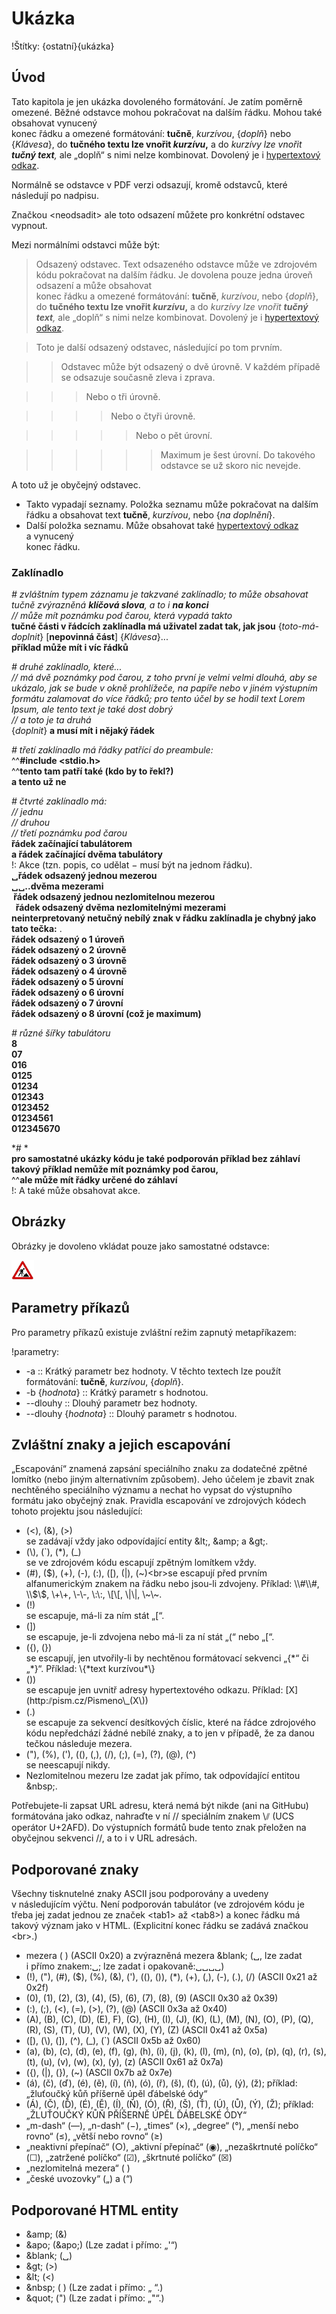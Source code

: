 <!--

Linux Kniha kouzel, kapitola Ukázka
Copyright (c) 2019 Singularis <singularis@volny.cz>

Toto dílo je dílem svobodné kultury; můžete ho šířit a modifikovat pod
podmínkami licence Creative Commons Attribution-ShareAlike 4.0 International
vydané neziskovou organizací Creative Commons. Text licence je přiložený
k tomuto projektu nebo ho můžete najít na webové adrese:

https://creativecommons.org/licenses/by-sa/4.0/

-->

# Ukázka

!Štítky: {ostatní}{ukázka}

## Úvod
Tato kapitola je jen ukázka dovoleného formátování. Je zatím poměrně omezené.
Běžné odstavce mohou pokračovat na dalším řádku.
Mohou také obsahovat vynucený<br>konec řádku a omezené formátování:
**tučně**, *kurzívou*, {*doplň*} nebo {_Klávesa_}, do **tučného textu lze vnořit *kurzívu*,**
a do *kurzívy lze vnořit **tučný text**,* ale „doplň“ s nimi nelze kombinovat.
Dovolený je i [hypertextový odkaz](http://www.seznam.cz/).

Normálně se odstavce v PDF verzi odsazují, kromě odstavců, které následují po nadpisu.

<neodsadit>Značkou &lt;neodsadit&gt; ale toto odsazení můžete pro konkrétní odstavec vypnout.

Mezi normálními odstavci může být:

> Odsazený odstavec. Text odsazeného odstavce může ve zdrojovém kódu
> pokračovat na dalším řádku. Je dovolena pouze jedna úroveň odsazení
> a může obsahovat<br>konec řádku a omezené formátování:
> **tučně**, *kurzívou*, nebo {*doplň*}, do **tučného textu lze vnořit *kurzívu*,**
> a do *kurzívy lze vnořit **tučný text**,* ale „doplň“ s nimi nelze kombinovat.
> Dovolený je i [hypertextový odkaz](http://www.seznam.cz/).

> Toto je další odsazený odstavec,
> následující po tom prvním.

>> Odstavec může být odsazený o dvě úrovně. V každém případě se odsazuje
>> současně zleva i zprava.

>>> Nebo o tři úrovně.

>>>> Nebo o čtyři úrovně.

>>>>> Nebo o pět úrovní.

>>>>>> Maximum je šest úrovní. Do takového odstavce se už skoro nic nevejde.

A toto už je obyčejný odstavec.

* Takto vypadají seznamy.
Položka seznamu může pokračovat na dalším řádku a obsahovat text **tučně**, *kurzívou*, nebo {*na doplnění*}.
* Další položka seznamu. Může obsahovat také [hypertextový odkaz](http://www.seznam.cz/) a vynucený<br>konec řádku.

### Zaklínadlo

*# zvláštním typem záznamu je takzvané zaklínadlo; to může obsahovat tučně zvýrazněná **klíčová slova**, a to i **na konci***<br>
*// může mít poznámku pod čarou, která vypadá takto*<br>
**tučné části v řádcích zaklínadla má uživatel zadat tak, jak jsou** {*toto-má-doplnit*} [**nepovinná část**] {_Klávesa_}...<br>
**příklad může mít i víc řádků**

*# druhé zaklínadlo, které...*<br>
*// má dvě poznámky pod čarou, z toho první je velmi velmi dlouhá, aby se ukázalo, jak se bude v okně prohlížeče, na papíře nebo v jiném výstupním formátu zalamovat do více řádků; pro tento účel by se hodil text Lorem Ipsum, ale tento text je také dost dobrý*<br>
*// a toto je ta druhá*<br>
{*doplnit*} **a musí mít i nějaký řádek**

*# třetí zaklínadlo má řádky patřící do preambule:*<br>
^^**#include &lt;stdio.h&gt;**<br>
^^**tento tam patří také (kdo by to řekl?)**<br>
**a tento už ne**

*# čtvrté zaklínadlo má:*<br>
*// jednu*<br>
*// druhou*<br>
*// třetí poznámku pod čarou*<br>
**<tab>řádek začínající tabulátorem**<br>
**<tab8><tab8>a řádek začínající dvěma tabulátory**<br>
!: Akce (tzn. popis, co udělat − musí být na jednom řádku).<br>
**&blank;řádek odsazený jednou mezerou**<br>
**&blank;&blank;..dvěma mezerami**<br>
**&nbsp;řádek odsazený jednou nezlomitelnou mezerou**<br>
**&nbsp;&nbsp;řádek odsazený dvěma nezlomitelnými mezerami**<br>
**neinterpretovaný netučný nebílý znak v řádku zaklínadla je chybný jako tato tečka:** .<br>
<odsadit1>**řádek odsazený o 1 úroveň**<br>
<odsadit2>**řádek odsazený o 2 úrovně**<br>
<odsadit3>**řádek odsazený o 3 úrovně**<br>
<odsadit4>**řádek odsazený o 4 úrovně**<br>
<odsadit5>**řádek odsazený o 5 úrovní**<br>
<odsadit6>**řádek odsazený o 6 úrovní**<br>
<odsadit7>**řádek odsazený o 7 úrovní**<br>
<odsadit8>**řádek odsazený o 8 úrovní (což je maximum)**
<!--
Poznámka: ve Firefoxu se nezlomitelné mezery zkopírují do schránky jako obyčejné mezery.
-->

*# různé šířky tabulátoru*<br>
**<tab8>8**<br>
**0<tab7>7**<br>
**01<tab6>6**<br>
**012<tab5>5**<br>
**0123<tab4>4**<br>
**01234<tab3>3**<br>
**012345<tab2>2**<br>
**0123456<tab1>1**<br>
**012345670**

*# *<br>
**pro samostatné ukázky kódu je také podporován příklad bez záhlaví**<br>
**takový příklad nemůže mít poznámky pod čarou,**<br>
^^**ale může mít řádky určené do záhlaví**<br>
!: A také může obsahovat akce.


## Obrázky

Obrázky je dovoleno vkládat pouze jako samostatné odstavce:

![alternativní text](../obrazky/ve-vystavbe.png)

## Parametry příkazů

Pro parametry příkazů existuje zvláštní režim zapnutý metapříkazem:

!parametry:

* -a :: Krátký parametr bez hodnoty. V těchto textech lze použít formátování: **tučně**, *kurzívou*, {*doplň*}.
* -b {*hodnota*} :: Krátký parametr s hodnotou.
* --dlouhy :: Dlouhý parametr bez hodnoty.
* --dlouhy {*hodnota*} :: Dlouhý parametr s hodnotou.

## Zvláštní znaky a jejich escapování

„Escapování“ znamená zapsání speciálního znaku za dodatečné zpětné lomítko
(nebo jiným alternativním způsobem). Jeho účelem je zbavit znak nechtěného
speciálního významu a nechat ho vypsat do výstupního formátu jako obyčejný znak.
Pravidla escapování ve zdrojových kódech tohoto projektu jsou následující:

* (&lt;), (&amp;), (&gt;)<br>se zadávají vždy jako odpovídající entity &amp;lt;, &amp;amp; a &amp;gt;.
* (\\), (\`), (\*), (\_)<br>se ve zdrojovém kódu escapují zpětným lomítkem vždy.
* (\#), ($), (+), (-), (:), ([), (|), (~)<br>se escapují před prvním alfanumerickým znakem na řádku nebo jsou-li zdvojeny. Příklad: \\#\\#, \\$\\$, \\+\\+, \\-\\-, \\:\\:, \\[\\[, \\|\\|, \\~\\~.
* (!)<br>se escapuje, má-li za ním stát „[“.
* (])<br>se escapuje, je-li zdvojena nebo má-li za ní stát „(“ nebo „[“.
* ({), (})<br>se escapují, jen utvořily-li by nechtěnou formátovací sekvenci „\{\*“ či „\*\}“. Příklad: \\\{\*text kurzívou\*\\}
* ())<br>se escapuje jen uvnitř adresy hypertextového odkazu. Příklad: [X\](http:⫽pism.cz/Pismeno\\\_(X\\))
* (.)<br>se escapuje za sekvencí desítkových číslic, které na řádce zdrojového kódu nepředchází žádné nebílé znaky, a to jen v případě, že za danou tečkou následuje mezera.
* ("), (%), ('), ((), (,), (/), (;), (=), (?), (@), (^)<br>se neescapují nikdy.
* Nezlomitelnou mezeru lze zadat jak přímo, tak odpovídající entitou &amp;nbsp;.

Potřebujete-li zapsat URL adresu, která nemá být nikde (ani na GitHubu) formátována jako odkaz,
nahraďte v ní // speciálním znakem \⫽ (UCS operátor U+2AFD). Do výstupních formátů bude tento
znak přeložen na obyčejnou sekvenci //, a to i v URL adresách.

<!--
Unicode Character 'DOUBLE SOLIDUS OPERATOR' (U+2AFD)
https://www.fileformat.info/info/unicode/char/2afd/index.htm
-->

## Podporované znaky

Všechny tisknutelné znaky ASCII jsou podporovány a uvedeny v následujícím výčtu. Není podporován tabulátor
(ve zdrojovém kódu je třeba jej zadat jednou ze značek &lt;tab1&gt; až &lt;tab8&gt;) a konec řádku má takový význam jako v HTML.
(Explicitní konec řádku se zadává značkou &lt;br&gt;.)

* mezera ( ) (ASCII 0x20) a zvýrazněná mezera &amp;blank; (&blank;, lze zadat i přímo znakem:␣; lze zadat i opakovaně:␣␣␣␣)
* (!), ("), (\#), (\$), (%), (&amp;), ('), ((), ()), (\*), (\+), (,), (\-), (.), (/) (ASCII 0x21 až 0x2f)
* (0), (1), (2), (3), (4), (5), (6), (7), (8), (9) (ASCII 0x30 až 0x39)
* (\:), (;), (&lt;), (=), (&gt;), (?), (@) (ASCII 0x3a až 0x40)
* (A), (B), (C), (D), (E), F), (G), (H), (I), (J), (K), (L), (M), (N), (O), (P), (Q), (R), (S), (T), (U), (V), (W), (X), (Y), (Z) (ASCII 0x41 až 0x5a)
* ([), (\\), (]), (^), (\_), (\`) (ASCII 0x5b až 0x60)
* (a), (b), (c), (d), (e), (f), (g), (h), (i), (j), (k), (l), (m), (n), (o), (p), (q), (r), (s), (t), (u), (v), (w), (x), (y), (z) (ASCII 0x61 až 0x7a)
* ({), (|), (}), (~) (ASCII 0x7b až 0x7e)
* (á), (č), (ď), (é), (ě), (í), (ň), (ó), (ř), (š), (ť), (ú), (ů), (ý), (ž); příklad: „žluťoučký kůň příšerně úpěl ďábelské ódy“
* (Á), (Č), (Ď), (É), (Ě), (Í), (Ň), (Ó), (Ř), (Š), (Ť), (Ú), (Ů), (Ý), (Ž); příklad: „ŽLUŤOUČKÝ KŮŇ PŘÍŠERNĚ ÚPĚL ĎÁBELSKÉ ÓDY“
* „m-dash“ (—), „n-dash“ (−), „times“ (×), „degree“ (°), „menší nebo rovno“ (≤), „větší nebo rovno“ (≥)
* „neaktivní přepínač“ (○), „aktivní přepínač“ (◉), „nezaškrtnuté políčko“ (☐), „zatržené políčko“ (☑), „škrtnuté políčko“ (☒)
* „nezlomitelná mezera“ (&nbsp;)
* „české uvozovky“ („) a (“)

## Podporované HTML entity

* &amp;amp; (&amp;)
* &amp;apo; (&apo;) (Lze zadat i přímo: „'“)
* &amp;blank; (&blank;)
* &amp;gt; (&gt;)
* &amp;lt; (&lt;)
* &amp;nbsp; (&nbsp;) (Lze zadat i přímo: „ “.)
* &amp;quot; (&quot;) (Lze zadat i přímo: „"“.)
